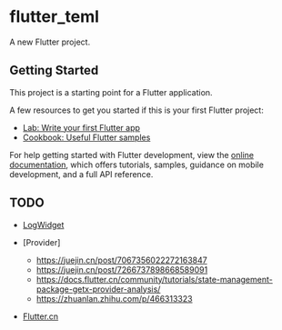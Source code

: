 # flutter_teml

A new Flutter project.

## Getting Started

This project is a starting point for a Flutter application.

A few resources to get you started if this is your first Flutter project:

- [Lab: Write your first Flutter app](https://docs.flutter.dev/get-started/codelab)
- [Cookbook: Useful Flutter samples](https://docs.flutter.dev/cookbook)

For help getting started with Flutter development, view the
[online documentation](https://docs.flutter.dev/), which offers tutorials,
samples, guidance on mobile development, and a full API reference.

## TODO
- [LogWidget](https://book.flutterchina.club/chapter2/thread_model_and_error_report.html#_2-8-2-flutter%E5%BC%82%E5%B8%B8%E6%8D%95%E8%8E%B7)
- [Provider]
  - https://juejin.cn/post/7067356022272163847
  - https://juejin.cn/post/7266737898668589091
  - https://docs.flutter.cn/community/tutorials/state-management-package-getx-provider-analysis/
  - https://zhuanlan.zhihu.com/p/466313323

- [Flutter.cn](https://docs.flutter.cn/ui/accessibility-and-internationalization/internationalization)
